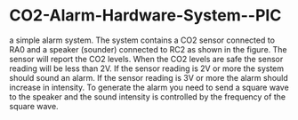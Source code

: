 # CO2-Alarm-Hardware-System--PIC
a simple alarm system. The system contains a CO2 sensor connected to RA0 and a speaker (sounder) connected to RC2 as shown in the figure. The sensor will report the CO2 levels. When the CO2 levels are safe the sensor reading will be less than 2V. If the sensor reading is 2V or more the system should sound an alarm. If the sensor reading is 3V or more the alarm should increase in intensity. To generate the alarm you need to send a square wave to the speaker and the sound intensity is controlled by the frequency of the square wave.
